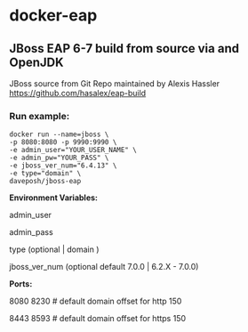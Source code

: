 # docker-eap
## JBoss EAP 6-7 build from source via and OpenJDK
JBoss source from Git Repo maintained by Alexis Hassler
https://github.com/hasalex/eap-build

### Run example:
    docker run --name=jboss \
    -p 8080:8080 -p 9990:9990 \
    -e admin_user="YOUR_USER_NAME" \
    -e admin_pw="YOUR_PASS" \
    -e jboss_ver_num="6.4.13" \
    -e type="domain" \
    daveposh/jboss-eap
  
**Environment Variables:**

   admin_user <jboss admin console user>
  
   admin_pass <jboss admin console pasword>

  type (optional | domain )
 
  jboss_ver_num  (optional default 7.0.0 | 6.2.X - 7.0.0)
  
**Ports:**

  8080 8230 # default domain offset for http 150

  8443 8593 # default domain offset for https 150
